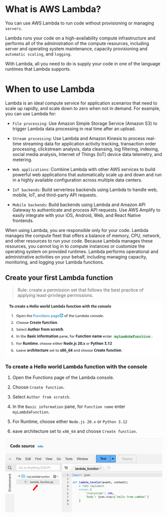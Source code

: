 # What is AWS Lambda?

You can use AWS Lambda to run code without provisioning or managing `servers`.

Lambda runs your code on a high-availability compute infrastructure and performs all of the administration of the compute resources, including server and operating system maintenance, capacity provisioning and `automatic scaling`, and `logging`. 

With Lambda, all you need to do is supply your code in one of the language runtimes that Lambda supports.

# When to use Lambda

Lambda is an ideal compute service for application scenarios that need to scale up rapidly, and scale down to zero when not in demand. For example, you can use Lambda for:

- `File processing`: Use Amazon Simple Storage Service (Amazon S3) to trigger Lambda data processing in real time after an upload.

- `Stream processing`: Use Lambda and Amazon Kinesis to process real-time streaming data for application activity tracking, transaction order processing, clickstream analysis, data cleansing, log filtering, indexing, social media analysis, Internet of Things (IoT) device data telemetry, and metering.

- `Web applications`: Combine Lambda with other AWS services to build powerful web applications that automatically scale up and down and run in a highly available configuration across multiple data centers.

- `IoT backends`: Build serverless backends using Lambda to handle web, mobile, IoT, and third-party API requests.

- `Mobile backends`: Build backends using Lambda and Amazon API Gateway to authenticate and process API requests. Use AWS Amplify to easily integrate with your iOS, Android, Web, and React Native frontends.

When using Lambda, you are responsible only for your code. Lambda manages the compute fleet that offers a balance of memory, CPU, network, and other resources to run your code. Because Lambda manages these resources, you cannot log in to compute instances or customize the operating system on provided runtimes. Lambda performs operational and administrative activities on your behalf, including managing capacity, monitoring, and logging your Lambda functions.

## Create your first Lambda function

> Rule: create a permission set that follows the best practice of applying least-privilege permissions.

![steps](image-1.png)

### To create a Hello world Lambda function with the console

1. Open the Functions page of the Lambda console.

2. Choose `Create function`.

3. Select `Author from scratch`.

4. In the `Basic information` pane, for `Function name` enter `myLambdaFunction`.

5. For Runtime, choose either `Node.js 20.x` or `Python 3.12`

6. eave architecture set to `x86_64` and choose `Create function`.

![Create your first Lambda function](image.png)